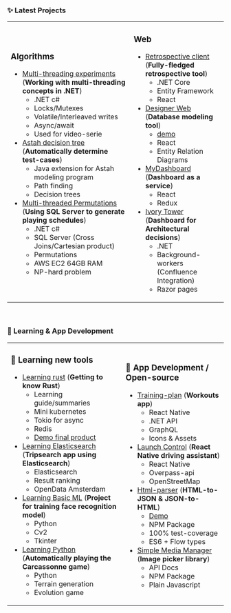 ### ✨ Latest Projects

<table>
    <tr>
        <td>
            <h3>Algorithms</h3>
            <ul>
              <li><a href="https://github.com/MaartenGDev/multi-threading">Multi-threading experiments</a> (<b>Working with multi-threading concepts in .NET</b>)<ul>
                <li>.NET c#</li>
                <li>Locks/Mutexes</li>
                <li>Volatile/Interleaved writes</li>
                <li>Async/await</li>
                <li>Used for video-serie</li>
                </ul>
              </li>
              <li><a href="https://github.com/MaartenGDev/astah-decision-tree">Astah decision tree</a> (<b>Automatically determine test-cases</b>)<ul>
                <li>Java extension for Astah modeling program</li>
                <li>Path finding</li>
                <li>Decision trees</li>
                </ul>
              </li>
              <li><a href="https://github.com/MaartenGDev/multi-threaded-permutations">Multi-threaded Permutations</a> (<b>Using SQL Server to generate playing schedules</b>)<ul>
                <li>.NET c#</li>
                <li>SQL Server (Cross Joins/Cartesian product)</li>
                <li>Permutations</li>
                <li>AWS EC2 64GB RAM</li>
                <li>NP-hard problem</li>
                </ul>
              </li>
            </ul>
        </td>
        <td>
            <h3>Web</h3>
            <ul>
               <li><a href="https://github.com/MaartenGDev/retrospective-client">Retrospective client</a> (<b>Fully-fledged retrospective tool</b>)
                 <ul>
                  <li>.NET Core</li>
                  <li>Entity Framework</li>
                  <li>React</li>
                </ul>
              </li>
              <li><a href="https://github.com/MaartenGDev/designer-web">Designer Web</a> (<b>Database modeling tool</b>)<ul>
                <li><a href="https://cdm.maartendev.me/">demo</a></li>
                <li>React</li>
                <li>Entity Relation Diagrams</li>
                </ul>
              </li>
              <li><a href="https://github.com/MaartenGDev/mydashboard">MyDashboard</a> (<b>Dashboard as a service</b>)<ul>
                <li>React</li>
                <li>Redux</li>
                </ul>
              </li>
              <li><a href="https://github.com/MaartenGDev/ivory-tower">Ivory Tower</a> (<b>Dashboard for Architectural decisions</b>)<ul>
                <li>.NET</li>
                <li>Background-workers (Confluence Integration)</li>
                <li>Razor pages</li>
                </ul>
              </li>
            </ul>
        </td>
    </tr>
</table>

<br />

### 🧠 Learning & App Development

<table>
    <tr>
        <td>
            <h3>📒 Learning new tools</h3>
            <ul>
              <li><a href="https://github.com/MaartenGDev/learning-rust">Learning rust</a> (<b>Getting to know Rust</b>)<ul>
                <li>Learning guide/summaries</li>
                <li>Mini kubernetes</li>
                <li>Tokio for async</li>
                <li>Redis</li>
                <li><a href="https://mgdev-bucket.s3-eu-west-1.amazonaws.com/maartendev_app_project_rust.mp4">Demo final product</a></li>
                </ul>
              </li>
              <li><a href="https://github.com/MaartenGDev/launch-control">Learning Elasticsearch</a> (<b>Tripsearch app using Elasticsearch</b>)<ul>
                <li>Elasticsearch</li>
                <li>Result ranking</li>
                <li>OpenData Amsterdam</li>
                </ul>
              </li>
              <li><a href="https://github.com/MaartenGDev/face-recognition-trainer">Learning Basic ML</a> (<b>Project for training face recognition model</b>)                   <ul>
                <li>Python</li>
                <li>Cv2</li>
                <li>Tkinter</li>
                </ul>
              </li>
              <li><a href="https://github.com/MaartenGDev/carcassonne-training">Learning Python</a> (<b>Automatically playing the Carcassonne game</b>)<ul>
                <li>Python</li>
                <li>Terrain generation</li>
                <li>Evolution game</li>
                </ul>
              </li>
            </ul>
        </td>
        <td>
            <h3>📱 App Development / Open-source</h3>
            <ul>
              <li><a href="https://github.com/MaartenGDev/training-plan">Training-plan</a> (<b>Workouts app</b>)<ul>
                <li>React Native</li>
                <li>.NET API</li>
                <li>GraphQL</li>
                <li>Icons & Assets</li>
                </ul>
              </li>
              <li><a href="https://github.com/MaartenGDev/launch-control">Launch Control</a> (<b>React Native driving assistant</b>)<ul>
                <li>React Native</li>
                <li>Overpass-api</li>
                <li>OpenStreetMap</li>
                </ul>
              </li>
              <li><a href="https://github.com/MaartenGDev/html-parser">Html-parser</a> (<b>HTML-to-JSON & JSON-to-HTML</b>)<ul>
                <li><a href="https://parser.maartendev.me/">Demo</a>
                <li>NPM Package</li>
                <li>100% test-coverage</li>
                <li>ES6 + Flow types</li>
                </ul>
              </li>
              <li><a href="https://github.com/MaartenGDev/simple-media-manager">Simple Media Manager</a> (<b>Image picker library</b>)<ul>
                <li>API Docs</li>
                <li>NPM Package</li>
                <li>Plain Javascript</li>
                </ul>
              </li>
            </ul>
        </td>
    </tr>
</table>

